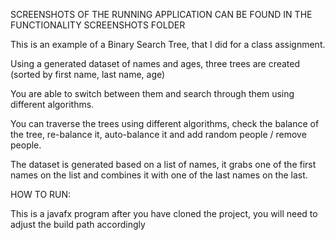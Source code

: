 SCREENSHOTS OF THE RUNNING APPLICATION CAN BE FOUND IN THE FUNCTIONALITY SCREENSHOTS FOLDER


This is an example of a Binary Search Tree, that I did for a class assignment.

Using a generated dataset of names and ages, three trees are created (sorted by first name, last name, age)

You are able to switch between them and search through them using different algorithms.

You can traverse the trees using different algorithms, check the balance of the tree, re-balance it, auto-balance it and add random people / remove 
people.

The dataset is generated based on a list of names, it grabs one of the first names on the list and combines it with one of the last names on the last.



HOW TO RUN:

This is a javafx program after you have cloned the project, you will need to adjust the build path accordingly

